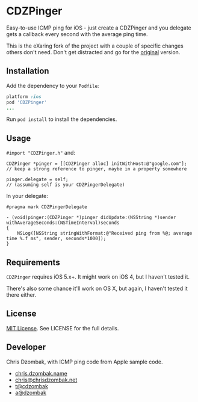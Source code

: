 # CDZPinger

Easy-to-use ICMP ping for iOS - just create a CDZPinger and you delegate gets a callback every second with the average ping time.

This is the eXaring fork of the project with a couple of specific changes
others don't need. Don't get distracted and go for the
[original](https://github.com/cdzombak/CDZPinger) version.

## Installation

Add the dependency to your `Podfile`:

```ruby
platform :ios
pod 'CDZPinger'
...
```

Run `pod install` to install the dependencies.

## Usage

`#import "CDZPinger.h"` and:

```objc
CDZPinger *pinger = [[CDZPinger alloc] initWithHost:@"google.com"];
// keep a strong reference to pinger, maybe in a property somewhere

pinger.delegate = self;
// (assuming self is your CDZPingerDelegate)
```

In your delegate:

```objc
#pragma mark CDZPingerDelegate

- (void)pinger:(CDZPinger *)pinger didUpdate:(NSString *)sender withAverageSeconds:(NSTimeInterval)seconds
{
    NSLog([NSString stringWithFormat:@"Received ping from %@; average time %.f ms", sender, seconds*1000]);
}
```

## Requirements

`CDZPinger` requires iOS 5.x+. It might work on iOS 4, but I haven't tested it.

There's also some chance it'll work on OS X, but again, I haven't tested it there either.

## License

[MIT License](http://http://opensource.org/licenses/mit-license.php). See LICENSE for the full details.

## Developer

Chris Dzombak, with ICMP ping code from Apple sample code.

* [chris.dzombak.name](http://chris.dzombak.name/)
* chris@chrisdzombak.net
* [t@cdzombak](https://twitter.com/cdzombak)
* [a@dzombak](https://alpha.app.net/dzombak)
